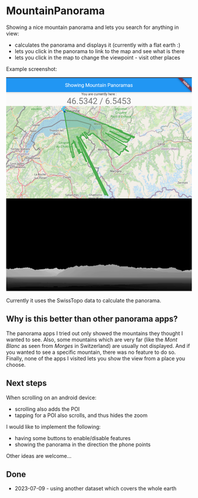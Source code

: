 # MountainPanorama

Showing a nice mountain panorama and lets you search for anything in view:
- calculates the panorama and displays it (currently with a flat earth :)
- lets you click in the panorama to link to the map and see what is there
- lets you click in the map to change the viewpoint - visit other places

Example screenshot:

![OpenStreetMaps on top with panorama below](Screenshot_MountainPanorama.png)

Currently it uses the SwissTopo data to calculate the panorama.

## Why is this better than other panorama apps?

The panorama apps I tried out only showed the mountains they thought I wanted
to see.
Also, some mountains which are very far (like the _Mont Blanc_ as seen from _Morges_ in Switzerland)
are usually not displayed.
And if you wanted to see a specific mountain, there was no feature to do so.
Finally, none of the apps I visited lets you show the view from a place you choose.

## Next steps

When scrolling on an android device:
- scrolling also adds the POI
- tapping for a POI also scrolls, and thus hides the zoom

I would like to implement the following:

- having some buttons to enable/disable features
- showing the panorama in the direction the phone points

Other ideas are welcome...

## Done

- 2023-07-09 - using another dataset which covers the whole earth
